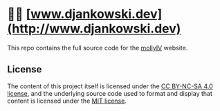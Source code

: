 # 👨‍💻 [www.djankowski.dev](http://www.djankowski.dev)

This repo contains the full source code for the [mollyIV](http://www.djankowski.dev) website.

## License

The content of this project itself is licensed under the [CC BY-NC-SA 4.0 license](https://creativecommons.org/licenses/by-nc-sa/4.0/), and the underlying source code used to format and display that content is licensed under the [MIT license](LICENSE).